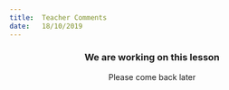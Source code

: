 ```yaml
---
title:  Teacher Comments
date:   18/10/2019
---
```


### <center>We are working on this lesson</center>
<center>Please come back later</center>